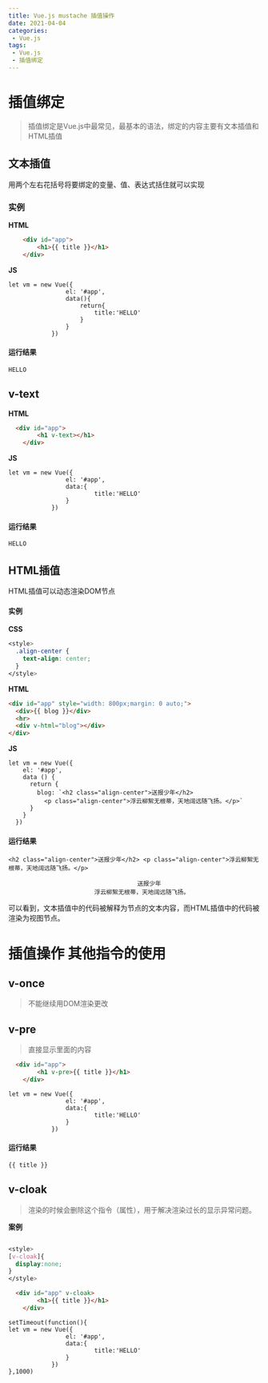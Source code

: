 ```yaml
---
title: Vue.js mustache 插值操作
date: 2021-04-04
categories:
 - Vue.js
tags:
 - Vue.js 
 - 插值绑定
---
```


# 插值绑定

>插值绑定是Vue.js中最常见，最基本的语法，绑定的内容主要有文本插值和HTML插值

## 文本插值

用两个左右花括号将要绑定的变量、值、表达式括住就可以实现

### 实例

**HTML**
```HTML
    <div id="app">
		<h1>{{ title }}</h1>
	</div>
```
**JS**
```JS
let vm = new Vue({
				el: '#app',
				data(){
					return{
						title:'HELLO'
					}
				}
			})
```
#### 运行结果
```
HELLO
```

## v-text

**HTML**
```html
  <div id="app">
		<h1 v-text></h1>
	</div>
```
**JS**
```JS
let vm = new Vue({
				el: '#app',
				data:{
						title:'HELLO'
				}
			})
```
#### 运行结果
```
HELLO
```


## HTML插值

HTML插值可以动态渲染DOM节点

#### 实例

**CSS**
```CSS
<style>
  .align-center {
    text-align: center;
  }
</style>
```
**HTML**
```HTML
<div id="app" style="width: 800px;margin: 0 auto;">
  <div>{{ blog }}</div>
  <hr>
  <div v-html="blog"></div>
</div>
```
**JS**
```JS
let vm = new Vue({
    el: '#app',
    data () {
      return {
        blog: `<h2 class="align-center">送报少年</h2>
          <p class="align-center">浮云柳絮无根蒂，天地阔远随飞扬。</p>`
      }
    }
  })
```
#### 运行结果
```
<h2 class="align-center">送报少年</h2> <p class="align-center">浮云柳絮无根蒂，天地阔远随飞扬。</p>

                                    送报少年
                        浮云柳絮无根蒂，天地阔远随飞扬。
```

可以看到，文本插值中的代码被解释为节点的文本内容，而HTML插值中的代码被渲染为视图节点。

# 插值操作 其他指令的使用

## v-once

> 不能继续用DOM渲染更改

## v-pre

>直接显示里面的内容


```html
  <div id="app">
		<h1 v-pre>{{ title }}</h1>
	</div>
```

```JS
let vm = new Vue({
				el: '#app',
				data:{
						title:'HELLO'
				}
			})
```

#### 运行结果

```
{{ title }}

```

## v-cloak

>渲染的时候会删除这个指令（属性），用于解决渲染过长的显示异常问题。

**案例**

```css

<style>
[v-cloak]{
  display:none;
}
</style>

```


```html
  <div id="app" v-cloak>
		<h1>{{ title }}</h1>
	</div>
```


```JS
setTimeout(function(){
let vm = new Vue({
				el: '#app',
				data:{
						title:'HELLO'
				}
			})
},1000)
```